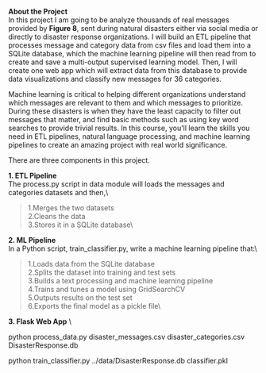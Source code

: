 **About the Project** \
In this project I am going to be analyze thousands of real messages provided by **Figure 8**, sent during natural disasters either via social media or directly to disaster response organizations. I will build an ETL pipeline that processes message and category data from csv files and load them into a SQLite database, which the machine learning pipeline will then read from to create and save a multi-output supervised learning model. Then, I will create one web app which will extract data from this database to provide data visualizations and classify new messages for 36 categories.

Machine learning is critical to helping different organizations understand which messages are relevant to them and which messages to prioritize. During these disasters is when they have the least capacity to filter out messages that matter, and find basic methods such as using key word searches to provide trivial results. In this course, you'll learn the skills you need in ETL pipelines, natural language processing, and machine learning pipelines to create an amazing project with real world significance.

There are three components in this project.

**1. ETL Pipeline** \
The process.py script in data module will loads the messages and categories datasets and then,\
>1.Merges the two datasets\
>2.Cleans the data\
>3.Stores it in a SQLite database\

**2. ML Pipeline** \
In a Python script, train_classifier.py, write a machine learning pipeline that:\
>1.Loads data from the SQLite database\
>2.Splits the dataset into training and test sets\
>3.Builds a text processing and machine learning pipeline\
>4.Trains and tunes a model using GridSearchCV\
>5.Outputs results on the test set\
>6.Exports the final model as a pickle file\

**3. Flask Web App** \ 


python process_data.py disaster_messages.csv disaster_categories.csv DisasterResponse.db

python train_classifier.py ../data/DisasterResponse.db classifier.pkl

